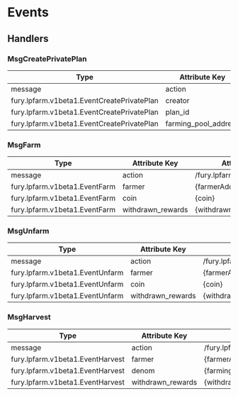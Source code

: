 <!-- order: 5 -->

# Events

## Handlers

### MsgCreatePrivatePlan

| Type                                           | Attribute Key        | Attribute Value                                |
|------------------------------------------------|----------------------|------------------------------------------------|
| message                                        | action               | /fury.lpfarm.v1beta1.Msg/CreatePrivatePlan |
| fury.lpfarm.v1beta1.EventCreatePrivatePlan | creator              | {planCreatorAddress}                           |
| fury.lpfarm.v1beta1.EventCreatePrivatePlan | plan_id              | {planId}                                       |
| fury.lpfarm.v1beta1.EventCreatePrivatePlan | farming_pool_address | {farmingPoolAddress}                           |

### MsgFarm

| Type                              | Attribute Key     | Attribute Value                   |
|-----------------------------------|-------------------|-----------------------------------|
| message                           | action            | /fury.lpfarm.v1beta1.Msg/Farm |
| fury.lpfarm.v1beta1.EventFarm | farmer            | {farmerAddress}                   |
| fury.lpfarm.v1beta1.EventFarm | coin              | {coin}                            |
| fury.lpfarm.v1beta1.EventFarm | withdrawn_rewards | {withdrawnRewards}                |

### MsgUnfarm

| Type                                | Attribute Key     | Attribute Value                     |
|-------------------------------------|-------------------|-------------------------------------|
| message                             | action            | /fury.lpfarm.v1beta1.Msg/Unfarm |
| fury.lpfarm.v1beta1.EventUnfarm | farmer            | {farmerAddress}                     |
| fury.lpfarm.v1beta1.EventUnfarm | coin              | {coin}                              |
| fury.lpfarm.v1beta1.EventUnfarm | withdrawn_rewards | {withdrawnRewards}                  |

### MsgHarvest

| Type                                 | Attribute Key     | Attribute Value                      |
|--------------------------------------|-------------------|--------------------------------------|
| message                              | action            | /fury.lpfarm.v1beta1.Msg/Harvest |
| fury.lpfarm.v1beta1.EventHarvest | farmer            | {farmerAddress}                      |
| fury.lpfarm.v1beta1.EventHarvest | denom             | {farmingAssetDenom}                  |
| fury.lpfarm.v1beta1.EventHarvest | withdrawn_rewards | {withdrawnRewards}                   |
